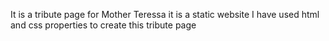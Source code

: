 It is a tribute page for Mother Teressa 
it is a static website 
I have used html and css properties to create this tribute page 
